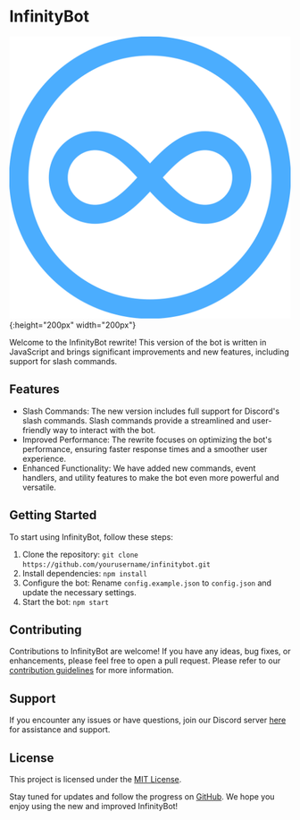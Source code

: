 # InfinityBot

![Infinity Logo](infinity.svg){:height="200px" width="200px"}


Welcome to the InfinityBot rewrite! This version of the bot is written in JavaScript and brings significant improvements and new features, including support for slash commands.

## Features
- Slash Commands: The new version includes full support for Discord's slash commands. Slash commands provide a streamlined and user-friendly way to interact with the bot.
- Improved Performance: The rewrite focuses on optimizing the bot's performance, ensuring faster response times and a smoother user experience.
- Enhanced Functionality: We have added new commands, event handlers, and utility features to make the bot even more powerful and versatile.

## Getting Started
To start using InfinityBot, follow these steps:

1. Clone the repository: `git clone https://github.com/yourusername/infinitybot.git`
2. Install dependencies: `npm install`
3. Configure the bot: Rename `config.example.json` to `config.json` and update the necessary settings.
4. Start the bot: `npm start`

## Contributing
Contributions to InfinityBot are welcome! If you have any ideas, bug fixes, or enhancements, please feel free to open a pull request. Please refer to our [contribution guidelines](CONTRIBUTING.md) for more information.

## Support
If you encounter any issues or have questions, join our Discord server [here](https://discord.gg/sJySzERPxu) for assistance and support.

## License
This project is licensed under the [MIT License](LICENSE).

Stay tuned for updates and follow the progress on [GitHub](https://github.com/yourusername/infinitybot). We hope you enjoy using the new and improved InfinityBot!
